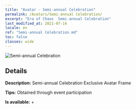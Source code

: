 ```yaml
---
title: "Avatar - Semi-annual Celebration"
permalink: /Avatars/Semi-annual Celebration/
excerpt: "Era of Chaos  Semi-annual Celebration"
last_modified_at: 2021-07-14
locale: en
ref: "Semi-annual Celebration.md"
toc: false
classes: wide
---
```

 ![Semi-annual Celebration](/images/a/avatarFrame_50.png)

## Details

 **Description:** Semi-annual Celebration Exclusive Avatar Frame 

 **Tips:** Obtained through event participation 

 **Is available:**  + 

